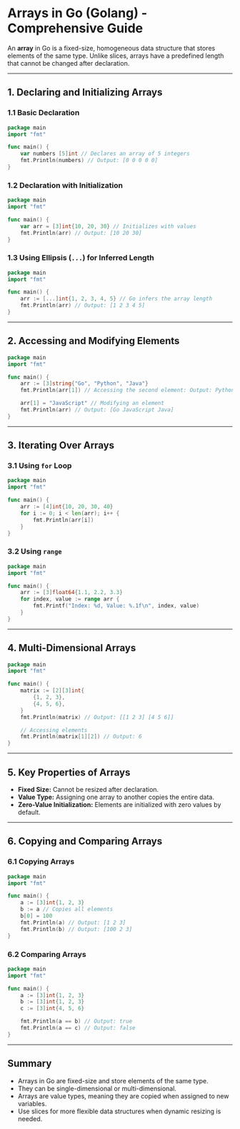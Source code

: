 # Arrays in Go (Golang) - Comprehensive Guide

An **array** in Go is a fixed-size, homogeneous data structure that stores elements of the same type. Unlike slices, arrays have a predefined length that cannot be changed after declaration.

---

## 1. Declaring and Initializing Arrays

### 1.1 Basic Declaration

```go
package main
import "fmt"

func main() {
    var numbers [5]int // Declares an array of 5 integers
    fmt.Println(numbers) // Output: [0 0 0 0 0]
}
```

### 1.2 Declaration with Initialization

```go
package main
import "fmt"

func main() {
    var arr = [3]int{10, 20, 30} // Initializes with values
    fmt.Println(arr) // Output: [10 20 30]
}
```

### 1.3 Using Ellipsis (`...`) for Inferred Length

```go
package main
import "fmt"

func main() {
    arr := [...]int{1, 2, 3, 4, 5} // Go infers the array length
    fmt.Println(arr) // Output: [1 2 3 4 5]
}
```

---

## 2. Accessing and Modifying Elements

```go
package main
import "fmt"

func main() {
    arr := [3]string{"Go", "Python", "Java"}
    fmt.Println(arr[1]) // Accessing the second element: Output: Python

    arr[1] = "JavaScript" // Modifying an element
    fmt.Println(arr) // Output: [Go JavaScript Java]
}
```

---

## 3. Iterating Over Arrays

### 3.1 Using `for` Loop

```go
package main
import "fmt"

func main() {
    arr := [4]int{10, 20, 30, 40}
    for i := 0; i < len(arr); i++ {
        fmt.Println(arr[i])
    }
}
```

### 3.2 Using `range`

```go
package main
import "fmt"

func main() {
    arr := [3]float64{1.1, 2.2, 3.3}
    for index, value := range arr {
        fmt.Printf("Index: %d, Value: %.1f\n", index, value)
    }
}
```

---

## 4. Multi-Dimensional Arrays

```go
package main
import "fmt"

func main() {
    matrix := [2][3]int{
        {1, 2, 3},
        {4, 5, 6},
    }
    fmt.Println(matrix) // Output: [[1 2 3] [4 5 6]]

    // Accessing elements
    fmt.Println(matrix[1][2]) // Output: 6
}
```

---

## 5. Key Properties of Arrays

- **Fixed Size:** Cannot be resized after declaration.
- **Value Type:** Assigning one array to another copies the entire data.
- **Zero-Value Initialization:** Elements are initialized with zero values by default.

---

## 6. Copying and Comparing Arrays

### 6.1 Copying Arrays

```go
package main
import "fmt"

func main() {
    a := [3]int{1, 2, 3}
    b := a // Copies all elements
    b[0] = 100
    fmt.Println(a) // Output: [1 2 3]
    fmt.Println(b) // Output: [100 2 3]
}
```

### 6.2 Comparing Arrays

```go
package main
import "fmt"

func main() {
    a := [3]int{1, 2, 3}
    b := [3]int{1, 2, 3}
    c := [3]int{4, 5, 6}

    fmt.Println(a == b) // Output: true
    fmt.Println(a == c) // Output: false
}
```

---

## Summary

- Arrays in Go are fixed-size and store elements of the same type.
- They can be single-dimensional or multi-dimensional.
- Arrays are value types, meaning they are copied when assigned to new variables.
- Use slices for more flexible data structures when dynamic resizing is needed.
